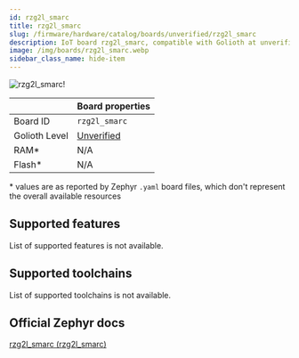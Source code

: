 ```yaml
---
id: rzg2l_smarc
title: rzg2l_smarc
slug: /firmware/hardware/catalog/boards/unverified/rzg2l_smarc
description: IoT board rzg2l_smarc, compatible with Golioth at unverified level.
image: /img/boards/rzg2l_smarc.webp
sidebar_class_name: hide-item
---
```


[//]: # (This is an auto-generated file, do not edit! Changes to it will be lost upon re-generation)

![rzg2l_smarc!](/img/boards/rzg2l_smarc.webp "rzg2l_smarc")

|                | Board properties     |
| -------------  | -------------------- |
| Board ID       | `rzg2l_smarc` |
| Golioth Level  | [Unverified](/firmware/hardware#unverified-boards) |
| RAM*           | N/A |
| Flash*         | N/A |

\* values are as reported by Zephyr `.yaml` board files, which don't represent the overall available resources



## Supported features

List of supported features is not available.

## Supported toolchains

List of supported toolchains is not available.

## Official Zephyr docs

[rzg2l_smarc (rzg2l_smarc)](https://docs.zephyrproject.org/latest/boards/renesas/rzg2l_smarc/doc/index.html)
